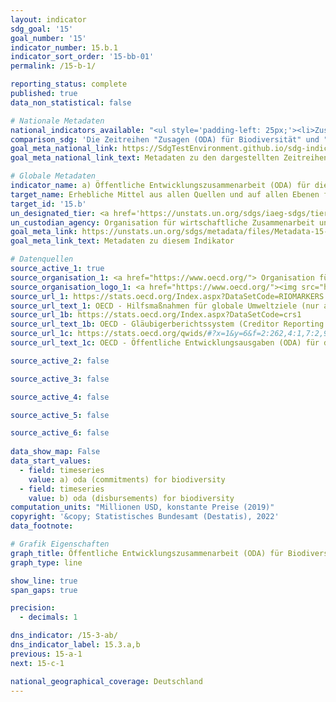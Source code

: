 ```yaml
---
layout: indicator    
sdg_goal: '15'    
goal_number: '15'    
indicator_number: 15.b.1    
indicator_sort_order: '15-bb-01'    
permalink: /15-b-1/    

reporting_status: complete    
published: true    
data_non_statistical: false    

# Nationale Metadaten    
national_indicators_available: "<ul style='padding-left: 25px;'><li>Zusagen (ODA) für Biodiversität</li> <li> Bruttoentwicklungsausgaben (ODA) für Biodiversität</li> <li> Bruttoentwicklungsausgaben (ODA) für den Forstsektor</li></ul>"    
comparison_sdg: 'Die Zeitreihen "Zusagen (ODA) für Biodiversität" und "Bruttoentwicklungsausgaben (ODA) für Biodiversität" entsprechen den globalen Metadaten. Die Zeitreihe "Bruttoentwicklungsausgaben (ODA) für den Forstsektor" bietet zusätzliche Informationen.'    
goal_meta_national_link: https://SdgTestEnvironment.github.io/sdg-indicators/public/MetaDe/15.b.1.pdf    
goal_meta_national_link_text: Metadaten zu den dargestellten Zeitreihen    

# Globale Metadaten    
indicator_name: a) Öffentliche Entwicklungszusammenarbeit (ODA) für die Erhaltung und nachhaltige Nutzung der biologischen Vielfalt und b) Einnahmen und Finanzmittel, die über die für die biologische Vielfalt maßgeblichen Wirtschaftsinstrumente generiert wurden    
target_name: Erhebliche Mittel aus allen Quellen und auf allen Ebenen für die Finanzierung einer nachhaltigen Bewirtschaftung der Wälder aufbringen und den Entwicklungsländern geeignete Anreize für den vermehrten Einsatz dieser Bewirtschaftungsform bieten, namentlich zum Zweck der Walderhaltung und Wiederaufforstung    
target_id: '15.b'    
un_designated_tier: <a href='https://unstats.un.org/sdgs/iaeg-sdgs/tier-classification/' title='Klicken Sie hier um weitere Informationen zur UN-Tier-Klassifikation zu erhalten.'  target='_blank'>Tier I</a>    
un_custodian_agency: Organisation für wirtschaftliche Zusammenarbeit und Entwicklung (OECD)<br>Umweltprogramm der Vereinten Nationen (UNEP)<br>Weltbank (WB)    
goal_meta_link: https://unstats.un.org/sdgs/metadata/files/Metadata-15-0b-01.pdf    
goal_meta_link_text: Metadaten zu diesem Indikator        

# Datenquellen
source_active_1: true
source_organisation_1: <a href="https://www.oecd.org/"> Organisation für wirtschaftliche Zusammenarbeit und Entwicklung (OECD) </a>
source_organisation_logo_1: <a href="https://www.oecd.org/"><img src="https://g205sdgs.github.io/sdg-indicators/public/OrgImgDe/oecd.png" alt="Logo oecd" style="height:60px; width:148px"/></a>
source_url_1: https://stats.oecd.org/Index.aspx?DataSetCode=RIOMARKERS
source_url_text_1: OECD - Hilfsmaßnahmen für globale Umweltziele (nur auf Englisch und Französisch verfügbar)
source_url_1b: https://stats.oecd.org/Index.aspx?DataSetCode=crs1
source_url_text_1b: OECD - Gläubigerberichtssystem (Creditor Reporting System) (nur auf Englisch und Französisch verfügbar)
source_url_1c: https://stats.oecd.org/qwids/#?x=1&y=6&f=2:262,4:1,7:2,9:85,3:269,5:3,8:85&q=2:262+4:1+7:2+9:85+3:51,269,278,196+5:3+8:85+1:10+6:2010,2011,2012,2013,2014,2015,2016,2017,2018,2019,2020
source_url_text_1c: OECD - Öffentliche Entwicklungsausgaben (ODA) für den Forstsektor (nicht auf Deutsch verfügbar)

source_active_2: false

source_active_3: false

source_active_4: false

source_active_5: false

source_active_6: false
    
data_show_map: False    
data_start_values: 
  - field: timeseries
    value: a) oda (commitments) for biodiversity
  - field: timeseries
    value: b) oda (disbursements) for biodiversity    
computation_units: "Millionen USD, konstante Preise (2019)"    
copyright: '&copy; Statistisches Bundesamt (Destatis), 2022'    
data_footnote:     

# Grafik Eigenschaften    
graph_title: Öffentliche Entwicklungszusammenarbeit (ODA) für Biodiversität und den Forstsektor    
graph_type: line    

show_line: true
span_gaps: true

precision:
  - decimals: 1    

dns_indicator: /15-3-ab/
dns_indicator_label: 15.3.a,b
previous: 15-a-1    
next: 15-c-1    

national_geographical_coverage: Deutschland    
---
```


<span></span>